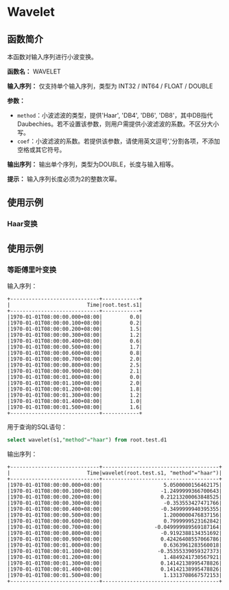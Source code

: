 # Wavelet

## 函数简介

本函数对输入序列进行小波变换。

**函数名：** WAVELET

**输入序列：** 仅支持单个输入序列，类型为 INT32 / INT64 / FLOAT / DOUBLE

**参数：**

+ `method`：小波滤波的类型，提供'Haar', 'DB4', 'DB6', 'DB8'，其中DB指代Daubechies。若不设置该参数，则用户需提供小波滤波的系数。不区分大小写。
+ `coef`：小波滤波的系数。若提供该参数，请使用英文逗号','分割各项，不添加空格或其它符号。

**输出序列：** 输出单个序列，类型为DOUBLE，长度与输入相等。

**提示：** 输入序列长度必须为2的整数次幂。

## 使用示例

### Haar变换

## 使用示例

### 等距傅里叶变换

输入序列：

```
+-----------------------------+------------+
|                         Time|root.test.s1|
+-----------------------------+------------+
|1970-01-01T08:00:00.000+08:00|         0.0|
|1970-01-01T08:00:00.100+08:00|         0.2|
|1970-01-01T08:00:00.200+08:00|         1.5|
|1970-01-01T08:00:00.300+08:00|         1.2|
|1970-01-01T08:00:00.400+08:00|         0.6|
|1970-01-01T08:00:00.500+08:00|         1.7|
|1970-01-01T08:00:00.600+08:00|         0.8|
|1970-01-01T08:00:00.700+08:00|         2.0|
|1970-01-01T08:00:00.800+08:00|         2.5|
|1970-01-01T08:00:00.900+08:00|         2.1|
|1970-01-01T08:00:01.000+08:00|         0.0|
|1970-01-01T08:00:01.100+08:00|         2.0|
|1970-01-01T08:00:01.200+08:00|         1.8|
|1970-01-01T08:00:01.300+08:00|         1.2|
|1970-01-01T08:00:01.400+08:00|         1.0|
|1970-01-01T08:00:01.500+08:00|         1.6|
+-----------------------------+------------+
```

用于查询的SQL语句：

```sql
select wavelet(s1,"method"="haar") from root.test.d1
```

输出序列：

```
+-----------------------------+--------------------------------------+
|                         Time|wavelet(root.test.s1, "method"="haar")|
+-----------------------------+--------------------------------------+
|1970-01-01T08:00:00.000+08:00|                    5.0500000156462175|
|1970-01-01T08:00:00.100+08:00|                   -1.2499999366700643|
|1970-01-01T08:00:00.200+08:00|                   0.21213200063848525|
|1970-01-01T08:00:00.300+08:00|                    -0.353553427471766|
|1970-01-01T08:00:00.400+08:00|                   -0.3499999940395355|
|1970-01-01T08:00:00.500+08:00|                    1.2000000476837156|
|1970-01-01T08:00:00.600+08:00|                    0.7999999523162842|
|1970-01-01T08:00:00.700+08:00|                 -0.049999989569187164|
|1970-01-01T08:00:00.800+08:00|                   -0.9192388134351692|
|1970-01-01T08:00:00.900+08:00|                   0.42426408557066786|
|1970-01-01T08:00:01.000+08:00|                    0.6363961283560018|
|1970-01-01T08:00:01.100+08:00|                  -0.35355339059327373|
|1970-01-01T08:00:01.200+08:00|                    1.4849241730567921|
|1970-01-01T08:00:01.300+08:00|                   0.14142138995478826|
|1970-01-01T08:00:01.400+08:00|                   0.14142138995478826|
|1970-01-01T08:00:01.500+08:00|                    1.1313708667572153|
+-----------------------------+--------------------------------------+
```

